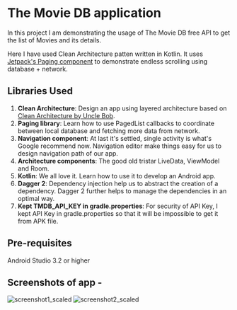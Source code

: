 # The Movie DB application

In this project I am demonstrating the usage of The Movie DB free API to get the list of Movies and its details.

Here I have used Clean Architecture patten written in Kotlin. It uses [Jetpack's Paging component](https://developer.android.com/topic/libraries/architecture/paging/) to demonstrate endless scrolling using database + network.

## Libraries Used

1. **Clean Architecture**: Design an app using layered architecture based on [Clean Architecture by Uncle Bob](http://blog.cleancoder.com/uncle-bob/2012/08/13/the-clean-architecture.html). 
2. **Paging library**: Learn how to use PagedList callbacks to coordinate between local database and fetching more data from network.
3. **Navigation component**: At last it's settled, single activity is what's Google recommend now. Navigation editor make things easy for us to design navigation path of our app. 
4. **Architecture components**: The good old tristar LiveData, ViewModel and Room.
5. **Kotlin**: We all love it. Learn how to use it to develop an Android app.
6. **Dagger 2**: Dependency injection help us to abstract the creation of a dependency. Dagger 2 further helps to manage the dependencies in an optimal way.
7. **Kept TMDB_API_KEY in gradle.properties**: For security of API Key, I kept API Key in gradle.properties so that it will be impossible to get it from APK file.
## Pre-requisites
Android Studio 3.2 or higher

## Screenshots of app -

![screenshot1_scaled](https://user-images.githubusercontent.com/6271062/62344130-6b89bc80-b50a-11e9-8e07-f061b8e2a793.png)
![screenshot2_scaled](https://user-images.githubusercontent.com/6271062/62344129-6af12600-b50a-11e9-9926-ca7eb9e2827f.png)



